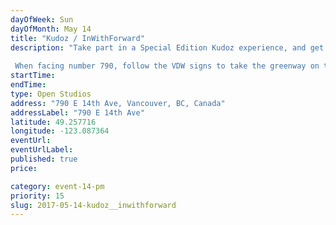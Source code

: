 ```yaml
---
dayOfWeek: Sun
dayOfMonth: May 14
title: "Kudoz / InWithForward"
description: "Take part in a Special Edition Kudoz experience, and get to see what it is that we design when designing a ‘service’. InWithForward is an international social design studio, working with non-profits to develop new kinds of human services. The Kudoz learning platform is our Vancouver spin-off.  When facing number 790, follow the VDW signs to take the greenway on the left side of the house. Approach the house from the laneway, and you’ll find us in the shed in the garden."
startTime: 
endTime: 
type: Open Studios
address: "790 E 14th Ave, Vancouver, BC, Canada"
addressLabel: "790 E 14th Ave"
latitude: 49.257716
longitude: -123.087364
eventUrl: 
eventUrlLabel: 
published: true
price: 

category: event-14-pm
priority: 15
slug: 2017-05-14-kudoz__inwithforward
---
```

